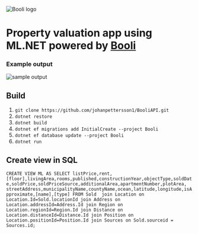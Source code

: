![Booli logo](https://bcdn.se/images/resources/booli_logo.png)

# Property valuation app using ML.NET powered by [Booli](https://www.booli.se)

### Example output
![sample output](https://user-images.githubusercontent.com/47982356/87085486-3e707e80-c230-11ea-834a-6d0bd1d3d4e9.png)

## Build
1. `git clone https://github.com/johanpettersson1/BooliAPI.git`
2. `dotnet restore`
3. `dotnet build`
4. `dotnet ef migrations add InitialCreate --project Booli`
5. `dotnet ef database update --project Booli`
6. `dotnet run`
## Create view in SQL
`CREATE VIEW ML AS SELECT listPrice,rent,[floor],livingArea,rooms,published,constructionYear,objectType,soldDate,soldPrice,soldPriceSource,additionalArea,apartmentNumber,plotArea, streetAddress,municipalityName,countyName,ocean,latitude,longitude,isApproximate,[name],[type] FROM Sold 
join Location on Location.Id=Sold.locationId
join Address on Location.addressId=Address.Id
join Region on Location.regionId=Region.Id
join Distance on  Location.distanceId=Distance.Id
join Position on Location.positionId=Position.Id
join Sources on Sold.sourceid = Sources.id;`
